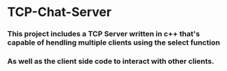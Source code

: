# TCP-Chat-Server
### This project includes a TCP Server written in c++ that's capable of hendling multiple clients using the select function
### As well as the client side code to interact with other clients.

